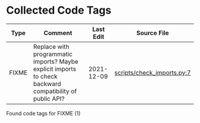 # Collected Code Tags

| Type   | Comment                                                                                                  | Last Edit   | Source File                                                                                                                                    |
|--------|----------------------------------------------------------------------------------------------------------|-------------|------------------------------------------------------------------------------------------------------------------------------------------------|
| FIXME  | Replace with programmatic imports? Maybe explicit imports to check backward compatibility of public API? | 2021-12-09  | [scripts/check_imports.py:7](https://github.com/KyleKing/cz_legacy/blame/f4795f9a331cdbe3d75a29939ec18f0394eff2bf/scripts/check_imports.py#L7) |

Found code tags for FIXME (1)

<!-- calcipy_skip_tags -->
